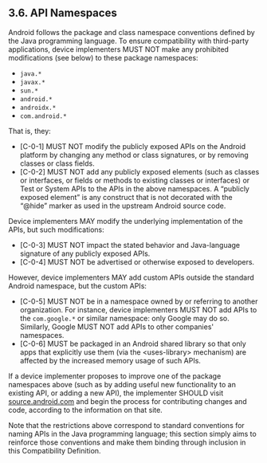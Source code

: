 ## 3.6\. API Namespaces

Android follows the package and class namespace conventions defined by the Java
programming language.  To ensure compatibility with third-party applications,
device implementers MUST NOT make any prohibited modifications (see below) to
these package namespaces:

*   `java.*`
*   `javax.*`
*   `sun.*`
*   `android.*`
*   `androidx.*`
*   `com.android.*`

That is, they:

*    [C-0-1] MUST NOT modify the publicly exposed APIs on the Android platform
     by changing any method or class signatures, or by removing classes or class
     fields.
*    [C-0-2] MUST NOT add any publicly exposed elements (such as classes or
     interfaces, or fields or methods to existing classes or interfaces) or Test
     or System APIs to the APIs in the above namespaces. A “publicly exposed
     element” is any construct that is not decorated with the “@hide” marker as
     used in the upstream Android source code.

Device implementers MAY modify the underlying implementation of the APIs, but
such modifications:

*    [C-0-3] MUST NOT impact the stated behavior and Java-language signature of
     any publicly exposed APIs.
*    [C-0-4] MUST NOT be advertised or otherwise exposed to developers.

However, device implementers MAY add custom APIs outside the standard Android
namespace, but the custom APIs:

*    [C-0-5] MUST NOT be in a namespace owned by or referring to another
     organization. For instance, device implementers MUST NOT add APIs to the
     `com.google.*` or similar namespace: only Google may do so. Similarly,
     Google MUST NOT add APIs to other companies' namespaces.
*    [C-0-6] MUST be packaged in an Android shared library so that only apps
     that explicitly use them (via the &lt;uses-library&gt; mechanism) are
     affected by the increased memory usage of such APIs.

If a device implementer proposes to improve one of the package namespaces above
(such as by adding useful new functionality to an existing API, or adding a new
API), the implementer SHOULD visit [source.android.com](
http://source.android.com/) and begin the process for contributing changes and
code, according to the information on that site.

Note that the restrictions above correspond to standard conventions for naming
APIs in the Java programming language; this section simply aims to reinforce
those conventions and make them binding through inclusion in this Compatibility
Definition.